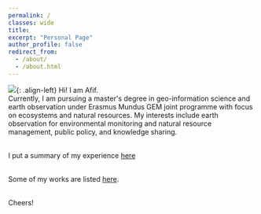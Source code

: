 ```yaml
---
permalink: /
classes: wide
title:
excerpt: "Personal Page"
author_profile: false
redirect_from:
  - /about/
  - /about.html
---
```

![](https://geografif.github.io/images/profile.png){: .align-left} Hi! I am Afif.
<br>
Currently, I am pursuing a master's degree in geo-information science and earth observation under Erasmus Mundus GEM joint programme with focus on ecosystems and natural resources. My interests include earth observation for environmental monitoring and natural resource management, public policy, and knowledge sharing.
<p><p>
<br>
I put a summary of my experience <a href="https://geografif.github.io/cv/">here</a>

<p><p>
<br>
Some of my works are listed <a href="https://geografif.github.io/portfolio/">here</a>.
<p><p>
<br>
Cheers!
